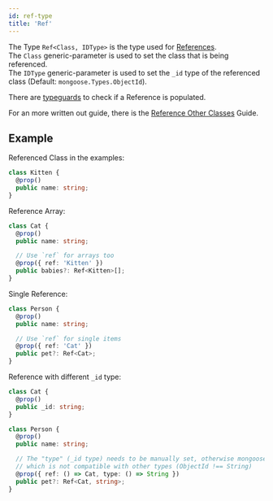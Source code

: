 ```yaml
---
id: ref-type
title: 'Ref'
---
```


The Type `Ref<Class, IDType>` is the type used for [References](https://mongoosejs.com/docs/populate.html).  
The `Class` generic-parameter is used to set the class that is being referenced.  
The `IDType` generic-parameter is used to set the `_id` type of the referenced class (Default: `mongoose.Types.ObjectId`).  

There are [typeguards](../functions/typeguards/isDocument.md) to check if a Reference is populated.

For an more written out guide, there is the [Reference Other Classes](../../guides/advanced/reference-other-classes.md) Guide.

## Example

Referenced Class in the examples:

```ts
class Kitten {
  @prop()
  public name: string;
}
```

Reference Array:

```ts
class Cat {
  @prop()
  public name: string;

  // Use `ref` for arrays too
  @prop({ ref: 'Kitten' })
  public babies?: Ref<Kitten>[];
}
```

Single Reference:

```ts
class Person {
  @prop()
  public name: string;

  // Use `ref` for single items
  @prop({ ref: 'Cat' })
  public pet?: Ref<Cat>;
}
```

Reference with different `_id` type:

```ts
class Cat {
  @prop()
  public _id: string;
}

class Person {
  @prop()
  public name: string;

  // The "type" (_id type) needs to be manually set, otherwise mongoose will default to "ObjectId"
  // which is not compatible with other types (ObjectId !== String)
  @prop({ ref: () => Cat, type: () => String })
  public pet?: Ref<Cat, string>;
}
```
